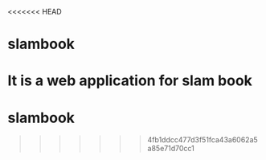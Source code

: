 <<<<<<< HEAD
# slambook
It is a web application for slam book
=======
# slambook
>>>>>>> 4fb1ddcc477d3f51fca43a6062a5a85e71d70cc1
